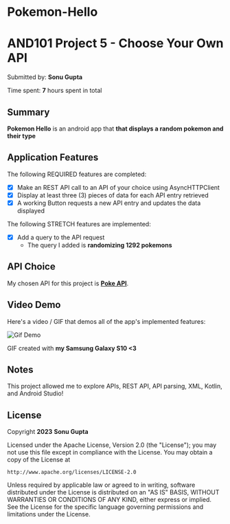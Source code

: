 # Pokemon-Hello
# AND101 Project 5 - Choose Your Own API

Submitted by: **Sonu Gupta**

Time spent: **7** hours spent in total

## Summary

**Pokemon Hello** is an android app that **that displays a random pokemon and their type**


## Application Features

The following REQUIRED features are completed:

- [x] Make an REST API call to an API of your choice using AsyncHTTPClient
- [x] Display at least three (3) pieces of data for each API entry retrieved
- [x] A working Button requests a new API entry and updates the data displayed

The following STRETCH features are implemented:

- [x] Add a query to the API request
  - The query I added is **randomizing 1292 pokemons**

## API Choice

My chosen API for this project is **[Poke API](https://pokeapi.co/)**.

## Video Demo

Here's a video / GIF that demos all of the app's implemented features:

<img src='https://github.com/Dxsonu7/Pokemon-Hello/assets/87947158/f8b7b045-0052-46aa-9f71-b7efd094fa01' title='Gif Demo' width='' alt='Gif Demo' />

GIF created with **my Samsung Galaxy S10 <3**


## Notes

This project allowed me to explore APIs, REST API, API parsing, XML, Kotlin, and Android Studio!

## License

Copyright **2023** **Sonu Gupta**

Licensed under the Apache License, Version 2.0 (the "License");
you may not use this file except in compliance with the License.
You may obtain a copy of the License at

    http://www.apache.org/licenses/LICENSE-2.0

Unless required by applicable law or agreed to in writing, software
distributed under the License is distributed on an "AS IS" BASIS,
WITHOUT WARRANTIES OR CONDITIONS OF ANY KIND, either express or implied.
See the License for the specific language governing permissions and
limitations under the License.
